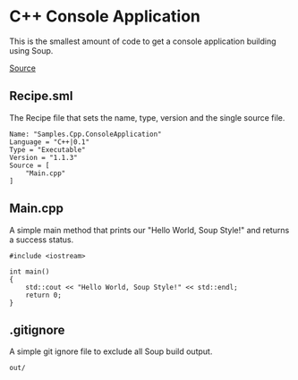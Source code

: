 #  C++ Console Application
This is the smallest amount of code to get a console application building using Soup.

[Source](https://github.com/SoupBuild/Soup/tree/main/Samples/Cpp/ConsoleApplication)

## Recipe.sml
The Recipe file that sets the name, type, version and the single source file.
```
Name: "Samples.Cpp.ConsoleApplication"
Language = "C++|0.1"
Type = "Executable"
Version = "1.1.3"
Source = [
    "Main.cpp"
]
```

## Main.cpp
A simple main method that prints our "Hello World, Soup Style!" and returns a success status.
```
#include <iostream>

int main()
{
    std::cout << "Hello World, Soup Style!" << std::endl;
    return 0;
}
```

## .gitignore
A simple git ignore file to exclude all Soup build output.
```
out/
```